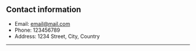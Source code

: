 ## Contact information
- Email: email@mail.com
- Phone: 123456789
- Address: 1234 Street, City, Country

--- 
